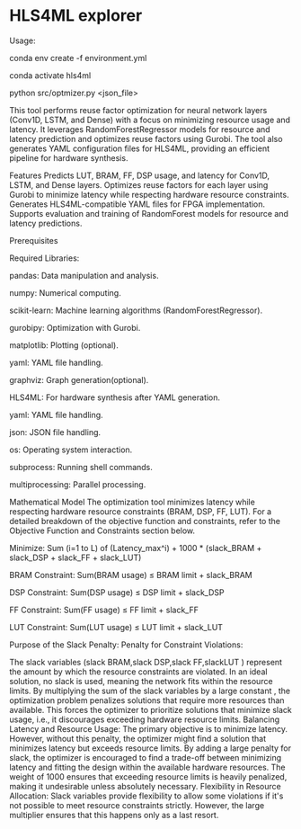 # HLS4ML explorer

Usage: 

conda env create -f environment.yml

conda activate hls4ml

python src/optmizer.py <json_file>


This tool performs reuse factor optimization for neural network layers (Conv1D, LSTM, and Dense) with a focus on minimizing resource usage and latency. It leverages RandomForestRegressor models for resource and latency prediction and optimizes reuse factors using Gurobi. The tool also generates YAML configuration files for HLS4ML, providing an efficient pipeline for hardware synthesis.

Features
Predicts LUT, BRAM, FF, DSP usage, and latency for Conv1D, LSTM, and Dense layers.
Optimizes reuse factors for each layer using Gurobi to minimize latency while respecting hardware resource constraints.
Generates HLS4ML-compatible YAML files for FPGA implementation.
Supports evaluation and training of RandomForest models for resource and latency predictions.

Prerequisites

Required Libraries:

pandas: Data manipulation and analysis.

numpy: Numerical computing.

scikit-learn: Machine learning algorithms (RandomForestRegressor).

gurobipy: Optimization with Gurobi.

matplotlib: Plotting (optional).

yaml: YAML file handling.

graphviz: Graph generation(optional).

HLS4ML: For hardware synthesis after YAML generation.

yaml: YAML file handling.

json: JSON file handling.

os: Operating system interaction.

subprocess: Running shell commands.

multiprocessing: Parallel processing.



Mathematical Model
The optimization tool minimizes latency while respecting hardware resource constraints (BRAM, DSP, FF, LUT). For a detailed breakdown of the objective function and constraints, refer to the Objective Function and Constraints section below.

Minimize: 
    Sum (i=1 to L) of (Latency_max^i) 
    + 1000 * (slack_BRAM + slack_DSP + slack_FF + slack_LUT)

BRAM Constraint: 
    Sum(BRAM usage) ≤ BRAM limit + slack_BRAM

DSP Constraint: 
    Sum(DSP usage) ≤ DSP limit + slack_DSP

FF Constraint: 
    Sum(FF usage) ≤ FF limit + slack_FF

LUT Constraint: 
    Sum(LUT usage) ≤ LUT limit + slack_LUT

Purpose of the Slack Penalty:
Penalty for Constraint Violations:

The slack variables (slack BRAM,slack DSP,slack FF,slackLUT ) represent the amount by which the resource constraints are violated. In an ideal solution, no slack is used, meaning the network fits within the resource limits.
By multiplying the sum of the slack variables by a large constant , the optimization problem penalizes solutions that require more resources than available. This forces the optimizer to prioritize solutions that minimize slack usage, i.e., it discourages exceeding hardware resource limits.
Balancing Latency and Resource Usage:
The primary objective is to minimize latency. However, without this penalty, the optimizer might find a solution that minimizes latency but exceeds resource limits.
By adding a large penalty for slack, the optimizer is encouraged to find a trade-off between minimizing latency and fitting the design within the available hardware resources. The weight of 1000 ensures that exceeding resource limits is heavily penalized, making it undesirable unless absolutely necessary.
Flexibility in Resource Allocation:
Slack variables provide flexibility to allow some violations if it's not possible to meet resource constraints strictly. However, the large multiplier ensures that this happens only as a last resort.


